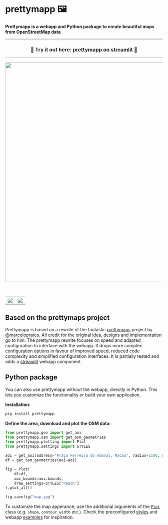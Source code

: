 # prettymapp 🖼️

**Prettymapp is a webapp and Python package to create beautiful maps from OpenStreetMap data**

---
<h3 align="center">
    🎈 Try it out here: <a href="https://share.streamlit.io/chrieke/prettymapp/main/streamlit-prettymapp/app.
py">prettymapp on streamlit 🎈 </a>
</h3>

---



<p align="center">
    <a href="https://share.streamlit.io/chrieke/prettymapp/main/streamlit-prettymapp/app.
py"><img src="./streamlit-prettymapp/example_prints/demo.gif" width=700></a>
</p>

<br>

<table>
    <tr><td><img src="./streamlit-prettymapp/example_prints/macau.png"></td><td><img src="./streamlit-prettymapp/example_prints/barcelona.png"></td></tr>
</table>

## Based on the prettymaps project

Prettymapp is based on a rewrite of the fantastic [prettymaps](https://github.com/marceloprates/prettymaps) project by
[@marceloprates](https://github.com/marceloprates). All credit for the original idea, designs and implementation go to him.
The prettymapp rewrite focuses on speed and adapted configuration to interface with the webapp.
It drops more complex configuration options in favour of improved speed, reduced code complexity and 
simplified configuration interfaces. It is partially tested and adds a [streamlit](https://streamlit.io/) webapp component.

## Python package

You can also use prettymapp without the webapp, directly in Python. This lets you customize the functionality or 
build your own application.

**Installation:**

```bash
pip install prettymapp
```

**Define the area, download and plot the OSM data:**

```python
from prettymapp.geo import get_aoi
from prettymapp.osm import get_osm_geometries
from prettymapp.plotting import Plot
from prettymapp.settings import STYLES

aoi = get_aoi(address="Praça Ferreira do Amaral, Macau", radius=1100, rectangular=False)
df = get_osm_geometries(aoi=aoi)

fig = Plot(
    df=df,
    aoi_bounds=aoi.bounds,
    draw_settings=STYLES["Peach"]
).plot_all()

fig.savefig("map.jpg")
```

To customize the map apperance, use the additional arguments of the [`Plot`](plotting.py#L36) class (e.g. `shape`, 
`contour_width` etc.). Check the preconfigured [styles](prettymapp/settings.py#L35) and 
webapp [examples](streamlit-prettymapp/examples.json) for inspiration.
